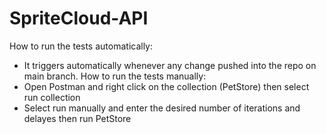 # SpriteCloud-API
How to run the tests automatically:
- It triggers automatically whenever any change pushed into the repo on main branch.
How to run the tests manually:
- Open Postman and right click on the collection (PetStore) then select run collection
- Select run manually and enter the desired number of iterations and delayes
   then run PetStore


